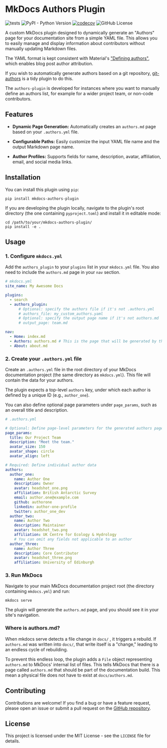 # MkDocs Authors Plugin
![tests](https://github.com/thomaszwagerman/mkdocs-authors-plugin/actions/workflows/tests.yml/badge.svg)
![PyPI - Python Version](https://img.shields.io/pypi/pyversions/mkdocs-authors-plugin)
[![codecov](https://codecov.io/gh/thomaszwagerman/mkdocs-authors-plugin/graph/badge.svg?token=Q6FAWKRJMK)](https://codecov.io/gh/thomaszwagerman/mkdocs-authors-plugin)
![GitHub License](https://img.shields.io/github/license/thomaszwagerman/mkdocs-authors-plugin)


A custom MkDocs plugin designed to dynamically generate an "Authors" page for your documentation site from a simple YAML file. This allows you to easily manage and display information about contributors without manually updating Markdown files.

The YAML format is kept consistent with Material's ["Defining authors"](https://squidfunk.github.io/mkdocs-material/tutorials/blogs/navigation/#defining-authors), which enables blog post author attribution.

If you wish to automatically generate authors based on a git repository, [git-authors](https://github.com/timvink/mkdocs-git-authors-plugin) is a tidy plugin to do this.

The `authors-plugin` is developed for instances where you want to manually define an authors list,
for example for a wider project team, or non-code contributors.  

## Features

* **Dynamic Page Generation:** Automatically creates an `authors.md` page based on your `.authors.yml` file.

* **Configurable Paths:** Easily customize the input YAML file name and the output Markdown page name.

* **Author Profiles:** Supports fields for name, description, avatar, affiliation, email, and social media links.

## Installation

You can install this plugin using `pip`:

```
pip install mkdocs-authors-plugin
```

If you are developing the plugin locally, navigate to the plugin's root directory (the one containing `pyproject.toml`) and install it in editable mode:

```shell
cd /path/to/your/mkdocs-authors-plugin/
pip install -e .
```

## Usage

### 1. Configure `mkdocs.yml`

Add the `authors_plugin` to your `plugins` list in your `mkdocs.yml` file. You also need to include the `authors.md` page in your `nav` section.

```yml
# mkdocs.yml
site_name: My Awesome Docs

plugins:
  - search
  - authors_plugin:
      # Optional: specify the authors file if it's not .authors.yml
      # authors_file: my_custom_authors.yaml
      # Optional: specify the output page name if it's not authors.md
      # output_page: team.md

nav:
  - Home: index.md
  - Authors: authors.md # This is the page that will be generated by the plugin
  - About: about.md
```

### 2. Create your `.authors.yml` file

Create an `.authors.yml` file in the root directory of your MkDocs documentation project (the same directory as `mkdocs.yml`). This file will contain the data for your authors.

The plugin expects a top-level `authors` key, under which each author is defined by a unique ID (e.g., `author_one`).

You can also define optional page parameters under `page_params`, such as an overall title and 
description.

```yml
# .authors.yml

# Optional: Define page-level parameters for the generated authors page
page_params:
  title: Our Project Team
  description: "Meet the team."
  avatar_size: 150           
  avatar_shape: circle      
  avatar_align: left

# Required: Define individual author data
authors:
  author_one:
    name: Author One
    description: Owner
    avatar: headshot_one.png
    affiliation: British Antarctic Survey
    email: author.one@example.com
    github: authorone
    linkedin: author-one-profile
    twitter: author_one_dev
  author_two:
    name: Author Two
    description: Maintainer
    avatar: headshot_two.png
    affiliation: UK Centre for Ecology & Hydrology
    # You can omit any fields not applicable to an author
  author_three:
    name: Author Three
    description: Core Contributor
    avatar: headshot_three.png
    affiliation: University of Edinburgh
```

### 3. Run MkDocs

Navigate to your main MkDocs documentation project root (the directory containing `mkdocs.yml`) and run:

```shell
mkdocs serve
```

The plugin will generate the `authors.md` page, and you should see it in your site's navigation.

### Where is authors.md?
When mkdocs serve detects a file change in `docs/` , it triggers a rebuild. If `authors.md` was
written into `docs/`, that write itself is a "change," leading to an endless cycle of rebuilding.

To prevent this endless loop, the plugin adds a `File` object representing `authors.md` to MkDocs'
internal list of files. This tells MkDocs that there is a page called `authors.md` that should be
part of the documentation build. This mean a physical file does not have to exist at
`docs/authors.md`.

## Contributing

Contributions are welcome! If you find a bug or have a feature request, please open an issue or submit a pull request on the [GitHub repository](#).

## License

This project is licensed under the MIT License - see the `LICENSE` file for details.
